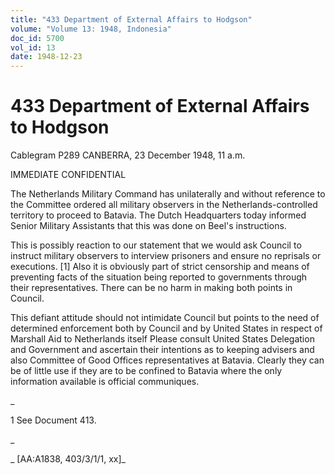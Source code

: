```yaml
---
title: "433 Department of External Affairs to Hodgson"
volume: "Volume 13: 1948, Indonesia"
doc_id: 5700
vol_id: 13
date: 1948-12-23
---
```


# 433 Department of External Affairs to Hodgson

Cablegram P289 CANBERRA, 23 December 1948, 11 a.m.

IMMEDIATE CONFIDENTIAL

The Netherlands Military Command has unilaterally and without reference to the Committee ordered all military observers in the Netherlands-controlled territory to proceed to Batavia. The Dutch Headquarters today informed Senior Military Assistants that this was done on Beel's instructions.

This is possibly reaction to our statement that we would ask Council to instruct military observers to interview prisoners and ensure no reprisals or executions. [1] Also it is obviously part of strict censorship and means of preventing facts of the situation being reported to governments through their representatives. There can be no harm in making both points in Council.

This defiant attitude should not intimidate Council but points to the need of determined enforcement both by Council and by United States in respect of Marshall Aid to Netherlands itself Please consult United States Delegation and Government and ascertain their intentions as to keeping advisers and also Committee of Good Offices representatives at Batavia. Clearly they can be of little use if they are to be confined to Batavia where the only information available is official communiques.

_

1 See Document 413.

_

_ [AA:A1838, 403/3/1/1, xx]_
